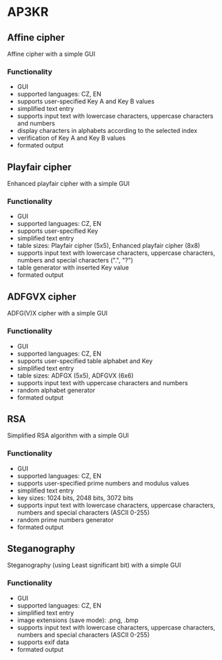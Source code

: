 # AP3KR
## Affine cipher
Affine cipher with a simple GUI

### Functionality
- GUI
- supported languages: CZ, EN
- supports user-specified Key A and Key B values
- simplified text entry
- supports input text with lowercase characters, uppercase characters and numbers
- display characters in alphabets according to the selected index
- verification of Key A and Key B values
- formated output

## Playfair cipher
Enhanced playfair cipher with a simple GUI

### Functionality
- GUI
- supported languages: CZ, EN
- supports user-specified Key
- simplified text entry
- table sizes: Playfair cipher (5x5), Enhanced playfair cipher (8x8)
- supports input text with lowercase characters, uppercase characters, numbers and special characters (".", "?")
- table generator with inserted Key value
- formated output

## ADFGVX cipher
ADFG(V)X cipher with a simple GUI

### Functionality
- GUI
- supported languages: CZ, EN
- supports user-specified table alphabet and Key
- simplified text entry
- table sizes: ADFGX (5x5), ADFGVX (6x6)
- supports input text with uppercase characters and numbers
- random alphabet generator
- formated output

## RSA
Simplified RSA algorithm with a simple GUI

### Functionality
- GUI
- supported languages: CZ, EN
- supports user-specified prime numbers and modulus values
- simplified text entry
- key sizes: 1024 bits, 2048 bits, 3072 bits
- supports input text with lowercase characters, uppercase characters, numbers and special characters (ASCII 0-255)
- random prime numbers generator
- formated output

## Steganography
Steganography (using Least significant bit) with a simple GUI

### Functionality
- GUI
- supported languages: CZ, EN
- simplified text entry
- image extensions (save mode): .png, .bmp
- supports input text with lowercase characters, uppercase characters, numbers and special characters (ASCII 0-255)
- supports exif data
- formated output
